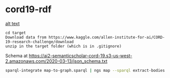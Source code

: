 # cord19-rdf

[alt text](screenshot.png "Logo Title Text 1")

```
cd target
Download data from https://www.kaggle.com/allen-institute-for-ai/CORD-19-research-challenge/download
unzip in the target folder (which is in .gitignore)
```

Schema at https://ai2-semanticscholar-cord-19.s3-us-west-2.amazonaws.com/2020-03-13/json_schema.txt


```bash
sparql-integrate map-to-graph.sparql | ngs map --sparql extract-bodies.sparql > cord19.trig
```


